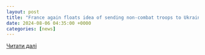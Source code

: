```yaml
---
layout: post
title: "France again floats idea of sending non-combat troops to Ukraine"
date: 2024-08-06 04:35:00 +0000
categories: [news]
---
```


[Читати далі](http://www.msn.com/en-us/news/world/france-again-floats-idea-of-sending-non-combat-troops-to-ukraine/ar-BB1j6mRM?apiversion=v2&noservercache=1&domshim=1&renderwebcomponents=1&wcseo=1&batchservertelemetry=1&noservertelemetry=1)
